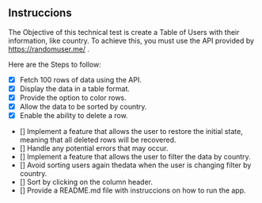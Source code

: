 ## Instruccions

The Objective of this technical test is create a Table of Users with their information, like country. To achieve this, you must use the API provided by https://randomuser.me/ .

Here are the Steps to follow:

- [x] Fetch 100 rows of data using the API.
- [x] Display the data in a table format.
- [x] Provide the option to color rows.
- [x] Allow the data to be sorted by country.
- [x] Enable the ability to delete a row.
- [] Implement a feature that allows the user to restore the initial state, meaning that all deleted rows will be recovered.
- [] Handle any potential errors that may occur. 
- [] Implement a feature that allows the user to filter the data by country.
- [] Avoid sorting users again thedata when the user is changing filter by country.
- [] Sort by clicking on the column header.
- [] Provide a README.md file with instruccions on how to run the app.